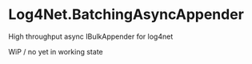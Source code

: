 # Log4Net.BatchingAsyncAppender
High throughput async IBulkAppender for log4net

WiP / no yet in working state
